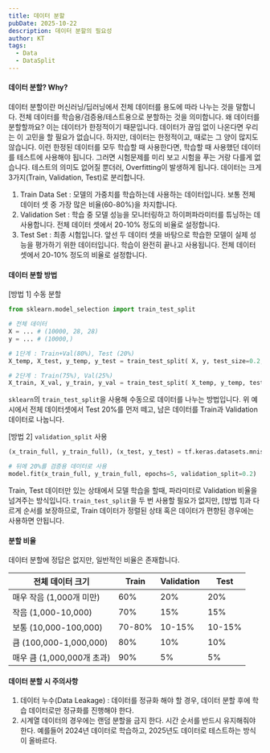 ```yaml
---
title: 데이터 분할
pubDate: 2025-10-22
description: 데이터 분할의 필요성
author: KT
tags:
  - Data
  - DataSplit
---
```

#### 데이터 분할? Why?

데이터 분할이란 머신러닝/딥러닝에서 전체 데이터를 용도에 따라 나누는 것을 말합니다. 전체 데이터를 학습용/검증용/테스트용으로 분할하는 것을 의미합니다. 왜 데이터를 분할할까요? 이는 데이터가 한정적이기 때문입니다. 데이터가 끊임 없이 나온다면 우리는 이 고민을 할 필요가 없습니다. 하지만, 데이터는 한정적이고, 때로는 그 양이 많지도 않습니다. 이런 한정된 데이터를 모두 학습할 때 사용한다면, 학습할 때 사용했던 데이터를 테스트에 사용해야 됩니다. 그러면 시험문제를 미리 보고 시험을 푸는 거랑 다를게 없습니다. 테스트의 의미도 없어질 뿐더러, Overfitting이 발생하게 됩니다. 데이터는 크게 3가지(Train, Validation, Test)로 분리합니다.

1. Train Data Set : 모델의 가중치를 학습하는데 사용하는 데이터입니다. 보통 전체 데이터 셋 중 가장 많은 비율(60-80%)을 차지합니다. 
2. Validation Set : 학습 중 모델 성능을 모니터링하고 하이퍼파라미터를 튜닝하는 데 사용합니다. 전체 데이터 셋에서 20-10% 정도의 비율로 설정합니다.
3. Test Set : 최종 시험입니다. 앞선 두 데이터 셋을 바탕으로 학습한 모델이 실제 성능을 평가하기 위한 데이터입니다. 학습이 완전히 끝나고 사용됩니다. 전체 데이터 셋에서 20-10% 정도의 비율로 설정합니다.

#### 데이터 분할 방법
\[방법 1] 수동 분할
```python
from sklearn.model_selection import train_test_split

# 전체 데이터 
X = ... # (10000, 28, 28) 
y = ... # (10000,) 

# 1단계 : Train+Val(80%), Test (20%) 
X_temp, X_test, y_temp, y_test = train_test_split( X, y, test_size=0.2, random_state=42 ) # X_temp: 8000개, X_test: 2000개

# 2단계 : Train(75%), Val(25%)
X_train, X_val, y_train, y_val = train_test_split( X_temp, y_temp, test_size=0.25, random_state=42 ) # X_train: 6000개, X_val: 2000개 
```

`sklearn`의 `train_test_split`을 사용해 수동으로 데이터를 나누는 방법입니다. 위 예시에서 전체 데이터셋에서 Test 20%를 먼저 떼고, 남은 데이터를 Train과 Validation 데이터로 나눕니다.

\[방법 2] `validation_split` 사용

```python
(x_train_full, y_train_full), (x_test, y_test) = tf.keras.datasets.mnist.load_data()

# 뒤에 20%를 검증용 데이터로 사용
model.fit(x_train_full, y_train_full, epochs=5, validation_split=0.2)
```

Train, Test 데이터만 있는 상태에서 모델 학습을 할때, 파라미터로 Validation 비율을 넘겨주는 방식입니다. `train_test_split`을 두 번 사용할 필요가 없지만, \[방법 1]과 다르게 순서를 보장하므로, Train 데이터가 정렬된 상태 혹은 데이터가 편향된 경우에는 사용하면 안됩니다. 

#### 분할 비율
데이터 분할에 정답은 없지만, 일반적인 비율은 존재합니다.

| 전체 데이터 크기             | Train  | Validation | Test   |
| --------------------- | ------ | ---------- | ------ |
| 매우 작음 (1,000개 미만)     | 60%    | 20%        | 20%    |
| 작음 (1,000-10,000)     | 70%    | 15%        | 15%    |
| 보통 (10,000-100,000)   | 70-80% | 10-15%     | 10-15% |
| 큼 (100,000-1,000,000) | 80%    | 10%        | 10%    |
| 매우 큼 (1,000,000개 초과)  | 90%    | 5%         | 5%     |

#### 데이터 분할 시 주의사항
1. 데이터 누수(Data Leakage) : 데이터를 정규화 해야 할 경우, 데이터 분할 후에 학습 데이터로만 정규화를 진행해야 한다.
2. 시계열 데이터의 경우에는 랜덤 분할을 금지 한다. 시간 순서를 반드시 유지해줘야 한다. 예를들어 2024년 데이터로 학습하고, 2025년도 데이터로 테스트하는 방식이 올바르다.